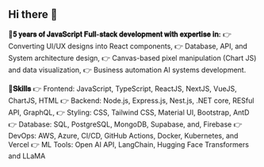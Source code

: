 ## Hi there 👋

**🚀𝟓 𝐲𝐞𝐚𝐫𝐬 𝐨𝐟 𝐉𝐚𝐯𝐚𝐒𝐜𝐫𝐢𝐩𝐭 𝐅𝐮𝐥𝐥-𝐬𝐭𝐚𝐜𝐤 𝐝𝐞𝐯𝐞𝐥𝐨𝐩𝐦𝐞𝐧𝐭 𝐰𝐢𝐭𝐡 𝐞𝐱𝐩𝐞𝐫𝐭𝐢𝐬𝐞 𝐢𝐧:**
👉 Converting UI/UX designs into React components,
👉 Database, API, and System architecture design,
👉 Canvas-based pixel manipulation (Chart JS) and data visualization,
👉 Business automation AI systems development.

**🚀𝐒𝐤𝐢𝐥𝐥𝐬**
👉 Frontend: JavaScript, TypeScript, ReactJS, NextJS, VueJS, ChartJS, HTML
👉 Backend: Node.js, Express.js, Nest.js, .NET core, RESful API, GraphQL,
👉 Styling: CSS, Tailwind CSS, Material UI, Bootstrap, AntD
👉 Database: SQL, PostgreSQL, MongoDB, Supabase, and, Firebase
👉 DevOps: AWS, Azure, CI/CD, GitHub Actions, Docker, Kubernetes, and Vercel
👉 ML Tools: Open AI API, LangChain, Hugging Face Transformers and LLaMA

<!-- I'm passionate about leveraging data to revolutionize healthcare decision support tools and improve patient outcomes. -->

<!-- - ✅ I’m a **JavaScript full-stack** developer and **Data Scientist** .
- 🌱 I focus on Web based **AI Solutions** and **Digital Healthcare Transformation**.
- 🏋️ I’m currently working on [Afro Chest X-ray](https://github.com/asmelashteka/Afro-Chest-X-ray) dataset. -->
<!-- - 🏩 Previously I worked in **Diabetes Intervention System**, **Visualizing Ambulatory Glucose profile**, and **Healthcare Data Managment Saas**
- 🛠️ Tech Stack:
  - **Languages**: Python, C#, and JavaScript (React JS, Node JS, Express JS, Nest JS).
  - **Database**: SQL, PostgreSQL, MySQL, and MongoDB.
  - **Cloud**: Azure, Google Cloud, AWS.
  - **Data Science**: Pandas, NumPy, TensorFlow, PyTorch, Hugging Face Transformers. -->

<!-- 🪪 I'm full-stack developer with 5 years of experience, played a key role in developing enterprise-level applications, including digital health solutions such as Diabetes Intervention System and healthcare data server management Saas. And, as a data scientist, my experience involves processing Glucose and DICOM images of X-ray, CT, and MRI, creating baseline ML models, and evaluating translation systems with a patient discharge prescription. This exposure has motivated me to focus on digital healthcare transformation and AI solutions. -->

<!-- 👯 I’m open to joining a team working on related projects. Check my [PORTFOLIO](https://negasihaile.github.io/negasihaile/) here. -->

<!-- 📫 Reach me on: [LinkedIn](https://www.linkedin.com/in/negasi-haile-abadi/) or [Email](https://mail.google.com/mail/?extsrc=mailto&url=mailto:negasihaile19@gmail.com) and find my RESUME [📂HERE](https://github.com/NegasiHaile/negasihaile/blob/main/RESUME.md) -->

<!--
**NegasiHaile/negasihaile** is a ✨ special ✨ repository because its `README.md` (this file) appears on your GitHub profile.

Here are some ideas to get you started:

- 🔭 I’m currently working on ...
- 🌱 I’m currently learning ...
- 👯 I’m looking to collaborate on ...
- 🤔 I’m looking for help with ...
- 💬 Ask me about ...
- 📫 How to reach me: ...
- 😄 Pronouns: ...
- ⚡ Fun fact: ...
-->

<!-- Table of contents

- About freelancing: advantages and disadvantages on Upwork.
- About the contract and the client: how it started, what my concerns were, and why I ignored my concerns.
- Communication with the client.
- What was my expertise level in the work, and how was the client’s satisfaction?
- When did the client stop the contract?
- What was Upwork's response?
- What Upwork can't control?
- Related complaints about Upwork Payment Protection.
- So, is Upwork Payment Protection legit/real?
- Types of scammers on Upwork.
- Conclusion. -->
